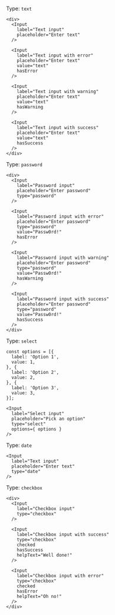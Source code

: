 Type: `text`

    <div>
      <Input
        label="Text input"
        placeholder="Enter text"
      />

      <Input
        label="Text input with error"
        placeholder="Enter text"
        value="text"
        hasError
      />

      <Input
        label="Text input with warning"
        placeholder="Enter text"
        value="text"
        hasWarning
      />

      <Input
        label="Text input with success"
        placeholder="Enter text"
        value="text"
        hasSuccess
      />
    </div>

Type: `password`

    <div>
      <Input
        label="Password input"
        placeholder="Enter password"
        type="password"
      />

      <Input
        label="Password input with error"
        placeholder="Enter password"
        type="password"
        value="Passw0rd!"
        hasError
      />

      <Input
        label="Password input with warning"
        placeholder="Enter password"
        type="password"
        value="Passw0rd!"
        hasWarning
      />

      <Input
        label="Password input with success"
        placeholder="Enter password"
        type="password"
        value="Passw0rd!"
        hasSuccess
      />
    </div>

Type: `select`

    const options = [{
      label: 'Option 1',
      value: 1,
    }, {
      label: 'Option 2',
      value: 2,
    }, {
      label: 'Option 3',
      value: 3,
    }];

    <Input
      label="Select input"
      placeholder="Pick an option"
      type="select"
      options={ options }
    />

Type: `date`

    <Input
      label="Text input"
      placeholder="Enter text"
      type="date"
    />

Type: `checkbox`

    <div>
      <Input
        label="Checkbox input"
        type="checkbox"
      />

      <Input
        label="Checkbox input with success"
        type="checkbox"
        checked
        hasSuccess
        helpText="Well done!"
      />

      <Input
        label="Checkbox input with error"
        type="checkbox"
        checked
        hasError
        helpText="Oh no!"
      />
    </div>
